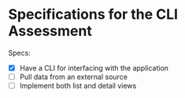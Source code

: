 # Specifications for the CLI Assessment

Specs:

- [x] Have a CLI for interfacing with the application
- [ ] Pull data from an external source
- [ ] Implement both list and detail views
